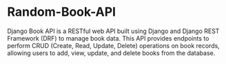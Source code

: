# Random-Book-API
Django Book API is a RESTful web API built using Django and Django REST Framework (DRF) to manage book data. This API provides endpoints to perform CRUD (Create, Read, Update, Delete) operations on book records, allowing users to add, view, update, and delete books from the database. 
